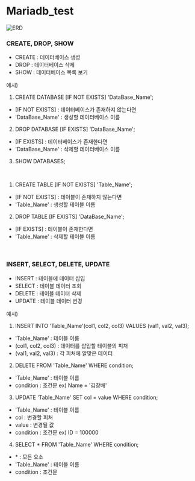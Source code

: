# Mariadb_test

![ERD](https://github.com/KIM-JANG-BAE/Mariadb_test/assets/100831121/0d34e4ed-c43f-45e8-be5c-d4cd17228e9f)

### CREATE, DROP, SHOW
* CREATE : 데이터베이스 생성
* DROP : 데이터베이스 삭제
* SHOW : 데이터베이스 목록 보기



예시)

1. CREATE DATABASE [IF NOT EXISTS] 'DataBase_Name';
- [IF NOT EXISTS] : 데이터베이스가 존재하지 않는다면
- 'DataBase_Name' : 생성할 데이터베이스 이름


2. DROP DATABASE [IF EXISTS] 'DataBase_Name';
- [IF EXISTS] : 데이터베이스가 존재한다면
- 'DataBase_Name' : 삭제할 데이터베이스 이름


3. SHOW DATABASES;

<br>

1. CREATE TABLE [IF NOT EXISTS] 'Table_Name';
- [IF NOT EXISTS] : 테이블이 존재하지 않는다면
- 'Table_Name' : 생성할 테이블 이름


2. DROP TABLE [IF EXISTS] 'DataBase_Name';
- [IF EXISTS] : 테이블이 존재한다면
- 'Table_Name' : 삭제할 테이블 이름

<br>

### INSERT, SELECT, DELETE, UPDATE

* INSERT : 테이블에 데이터 삽입
* SELECT : 테이블 데이터 조회
* DELETE : 테이블 데이터 삭제
* UPDATE : 테이블 데이터 변경


예시)

1. INSERT INTO 'Table_Name'(col1, col2, col3) VALUES (val1, val2, val3);
- 'Table_Name' : 테이블 이름
- (col1, col2, col3) : 데이터를 삽입할 테이블의 피처
- (val1, val2, val3) : 각 피처에 알맞은 데이터

2. DELETE FROM 'Table_Name' WHERE condition;
- 'Table_Name' : 테이블 이름
- condition : 조건문  ex) Name = '김장배'

3. UPDATE 'Table_Name' SET col = value WHERE condition;
- 'Table_Name' : 테이블 이름
- col : 변경할 피처
- value : 변경될 값
- condition : 조건문 ex) ID = 100000

4. SELECT * FROM 'Table_Name' WHERE condition;
- \* : 모든 요소
- 'Table_Name' : 테이블 이름
- condition : 조건문



